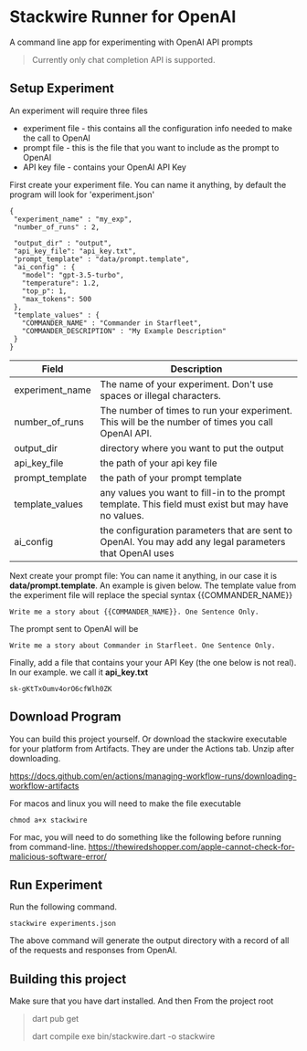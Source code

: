 # Stackwire Runner for OpenAI
A command line app for experimenting with OpenAI API prompts
> Currently only chat completion API is supported.

## Setup Experiment
An experiment will require three files
* experiment file - this contains all the configuration info needed to make the call to OpenAI
* prompt file - this is the file that you want to include as the prompt to OpenAI
* API key file - contains your OpenAI API Key

First create your experiment file. You can name it anything, by default the program will look for 'experiment.json'
 ```
 {
  "experiment_name" : "my_exp",
  "number_of_runs" : 2,

  "output_dir" : "output",
  "api_key_file": "api_key.txt",
  "prompt_template" : "data/prompt.template",
  "ai_config" : {
    "model": "gpt-3.5-turbo",
    "temperature": 1.2,
    "top_p": 1,
    "max_tokens": 500
  },
  "template_values" : {
    "COMMANDER_NAME" : "Commander in Starfleet",
    "COMMANDER_DESCRIPTION" : "My Example Description"
  }
}
 ```
| Field           | Description                                                                                             |
|-----------------|---------------------------------------------------------------------------------------------------------|
| experiment_name | The name of your experiment. Don't use spaces or illegal characters.                                    |
| number_of_runs  | The number of times to run your experiment. This will be the number of times you call OpenAI API.       |
| output_dir           | directory where you want to put the output                                                              |
| api_key_file           | the path of your api key file                                                                           |
| prompt_template           | the path of your prompt template                                                                        |
| template_values           | any values you want to fill-in to the prompt template. This field must exist but may have no values.    |
| ai_config           | the configuration parameters that are sent to OpenAI. You may add any legal parameters that OpenAI uses |

Next create your prompt file: You can name it anything, in our case it is **data/prompt.template**. An example is given below. The template value from the experiment file will replace the special syntax {{COMMANDER_NAME}}
```
Write me a story about {{COMMANDER_NAME}}. One Sentence Only.
```
The prompt sent to OpenAI will be

````
Write me a story about Commander in Starfleet. One Sentence Only.
````

Finally, add a file that contains your your API Key (the one below is not real). In our example. we call it **api_key.txt**
```
sk-gKtTxOumv4orO6cfWlh0ZK
```

## Download Program
You can build this project yourself. Or download the stackwire executable for your platform from
Artifacts. They are under the Actions tab. Unzip after downloading.

https://docs.github.com/en/actions/managing-workflow-runs/downloading-workflow-artifacts

For macos and linux you will need to make the file executable
```agsl
chmod a+x stackwire
```
For mac, you will need to do something like the following before running from command-line.
https://thewiredshopper.com/apple-cannot-check-for-malicious-software-error/

## Run Experiment

Run the following command.
```
stackwire experiments.json
```
The above command will generate the output directory with a record of all of the requests and responses from OpenAI.

## Building this project
Make sure that you have dart installed. And then From the project root
> dart pub get
> 
> dart compile exe bin/stackwire.dart -o stackwire

